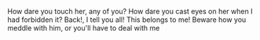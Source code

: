 How dare you touch her, any of you? How dare you cast eyes on her when I had forbidden it? Back!, I tell you all! This belongs to me! Beware how you meddle with him, or you'll have to deal with me

